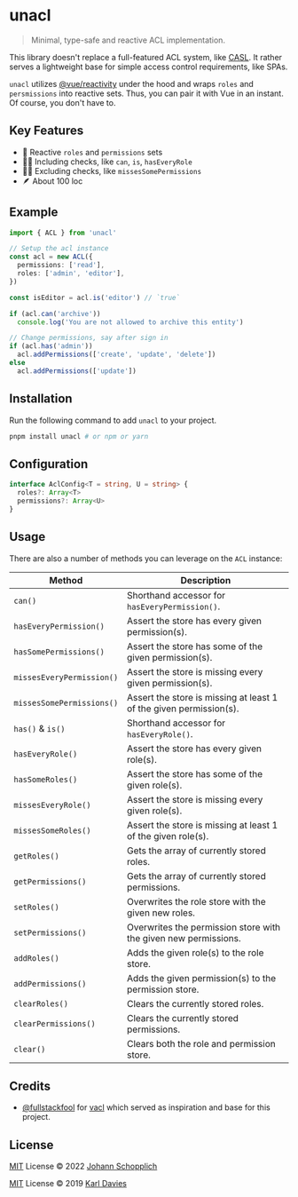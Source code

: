 # unacl

> Minimal, type-safe and reactive ACL implementation.

This library doesn't replace a full-featured ACL system, like [CASL](https://github.com/stalniy/casl/). It rather serves a lightweight base for simple access control requirements, like SPAs.

`unacl` utilizes [@vue/reactivity](https://www.npmjs.com/package/@vue/reactivity) under the hood and wraps `roles` and `persmissions` into reactive sets. Thus, you can pair it with Vue in an instant. Of course, you don't have to.

## Key Features

- 🧩 Reactive `roles` and `permissions` sets
- 🙆‍♂️ Including checks, like `can`, `is`, `hasEveryRole`
- 🙅‍♀️ Excluding checks, like `missesSomePermissions`
- 🪶 About 100 loc

## Example

```ts
import { ACL } from 'unacl'

// Setup the acl instance
const acl = new ACL({
  permissions: ['read'],
  roles: ['admin', 'editor'],
})

const isEditor = acl.is('editor') // `true`

if (acl.can('archive'))
  console.log('You are not allowed to archive this entity')

// Change permissions, say after sign in
if (acl.has('admin'))
  acl.addPermissions(['create', 'update', 'delete'])
else
  acl.addPermissions(['update'])
```

## Installation

Run the following command to add `unacl` to your project.

```bash
pnpm install unacl # or npm or yarn
```

## Configuration

```ts
interface AclConfig<T = string, U = string> {
  roles?: Array<T>
  permissions?: Array<U>
}
```

## Usage

There are also a number of methods you can leverage on the `ACL` instance:

| Method                    | Description                                                        |
| ------------------------- | ------------------------------------------------------------------ |
| `can()`                   | Shorthand accessor for `hasEveryPermission()`.                     |
| `hasEveryPermission()`    | Assert the store has every given permission(s).                    |
| `hasSomePermissions()`    | Assert the store has some of the given permission(s).              |
| `missesEveryPermission()` | Assert the store is missing every given permission(s).             |
| `missesSomePermissions()` | Assert the store is missing at least 1 of the given permission(s). |
| `has()` & `is()`          | Shorthand accessor for `hasEveryRole()`.                           |
| `hasEveryRole()`          | Assert the store has every given role(s).                          |
| `hasSomeRoles()`          | Assert the store has some of the given role(s).                    |
| `missesEveryRole()`       | Assert the store is missing every given role(s).                   |
| `missesSomeRoles()`       | Assert the store is missing at least 1 of the given role(s).       |
| `getRoles()`              | Gets the array of currently stored roles.                          |
| `getPermissions()`        | Gets the array of currently stored permissions.                    |
| `setRoles()`              | Overwrites the role store with the given new roles.                |
| `setPermissions()`        | Overwrites the permission store with the given new permissions.    |
| `addRoles()`              | Adds the given role(s) to the role store.                          |
| `addPermissions()`        | Adds the given permission(s) to the permission store.              |
| `clearRoles()`            | Clears the currently stored roles.                                 |
| `clearPermissions()`      | Clears the currently stored permissions.                           |
| `clear()`                 | Clears both the role and permission store.                         |

## Credits

- [@fullstackfool](https://github.com/fullstackfool) for [vacl](https://github.com/fullstackfool/vacl) which served as inspiration and base for this project.

## License

[MIT](./LICENSE) License © 2022 [Johann Schopplich](https://github.com/johannschopplich)

[MIT](./LICENSE) License © 2019 [Karl Davies](https://github.com/fullstackfool)
